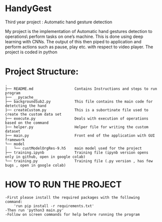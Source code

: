 # HandyGest
Third year project : Automatic hand gesture detection

My project is the implementation of Automatic hand gestures detection to operations\ perform tasks on one’s machine. This is done using deep learning with CNNs. The output of this then piped to application and perform actions such as pause, play etc. with respect to video player. The project is coded in python

# Project Structure:
    .
    ├── README.md                   Contains Instructions and steps to run program
    ├── __pycache__
    ├── backgroundSub2.py           This file contains the main code for detetcting the hand
    ├── createCustom.py             This is a subortinate file used to create the custom data set
    ├── execute.py                  Deals with execution of operations based on the command
    ├── helper.py                   Helper file for writing the custom dataset
    ├── main.py                     Front end of the application with GUI framework
    └── model
    │   └── custModelOrgRes-9.h5    main model used for the project
    ├── training.ipynb              Training file (ipynb version opens only in github, open in google colab)
    └── training.py                 Training file (.py version , has few bugs , open in google colab)


# HOW TO RUN THE PROJECT
    -First please install the required packages with the following command:
        'run pip install -r requirements.txt'
    -Then run 'python3 main.py'
    -Follow on screen commands for help before running the program 